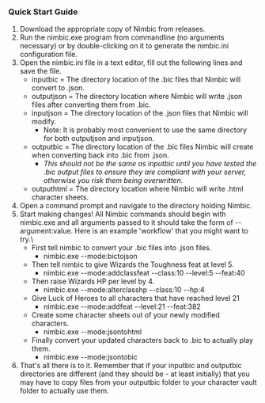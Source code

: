 ### Quick Start Guide

1. Download the appropriate copy of Nimbic from releases.<br />
2. Run the nimbic.exe program from commandline (no arguments necessary) or by double-clicking on it to generate the nimbic.ini configuration file.  <br>
3. Open the nimbic.ini file in a text editor, fill out the following lines and save the file.  <br/>
    - inputbic = The directory location of the .bic files that Nimbic will convert to .json.
    - outputjson = The directory location where Nimbic will write .json files after converting them from .bic.
    - inputjson = The directory location of the .json files that Nimbic will modify.
        - Note: It is probably most convenient to use the same directory for both outputjson and inputjson.
    - outputbic = The directory location of the .bic files Nimbic will create when converting back into .bic from .json.
        - *This should not be the same as inputbic until you have tested the .bic output files to ensure they are compliant with your server, otherwise you risk them being overwritten.*
    - outputhtml = The directory location where Nimbic will write .html character sheets.
4. Open a command prompt and navigate to the directory holding Nimbic.<br/>
5. Start making changes! All Nimbic commands should begin with nimbic.exe and all arguments passed to it should take the form of --argument:value. Here is an example 'workflow' that you might want to try.\
    - First tell nimbic to convert your .bic files into .json files.
        - nimbic.exe --mode:bictojson
    - Then tell nimbic to give Wizards the Toughness feat at level 5.
        - nimbic.exe --mode:addclassfeat --class:10 --level:5 --feat:40
    - Then raise Wizards HP per level by 4.
        - nimbic.exe --mode:alterclasshp --class:10 --hp:4
    - Give Luck of Heroes to all characters that have reached level 21
        - nimbic.exe --mode:addfeat --level:21 --feat:382
    - Create some character sheets out of your newly modified characters.
        - nimbic.exe --mode:jsontohtml
    - Finally convert your updated characters back to .bic to actually play them.
        - nimbic.exe --mode:jsontobic
6. That's all there is to it. Remember that if your inputbic and outputbic directories are different (and they should be - at least initially) that you may have to copy files from your outputbic folder to your character vault folder to actually use them.